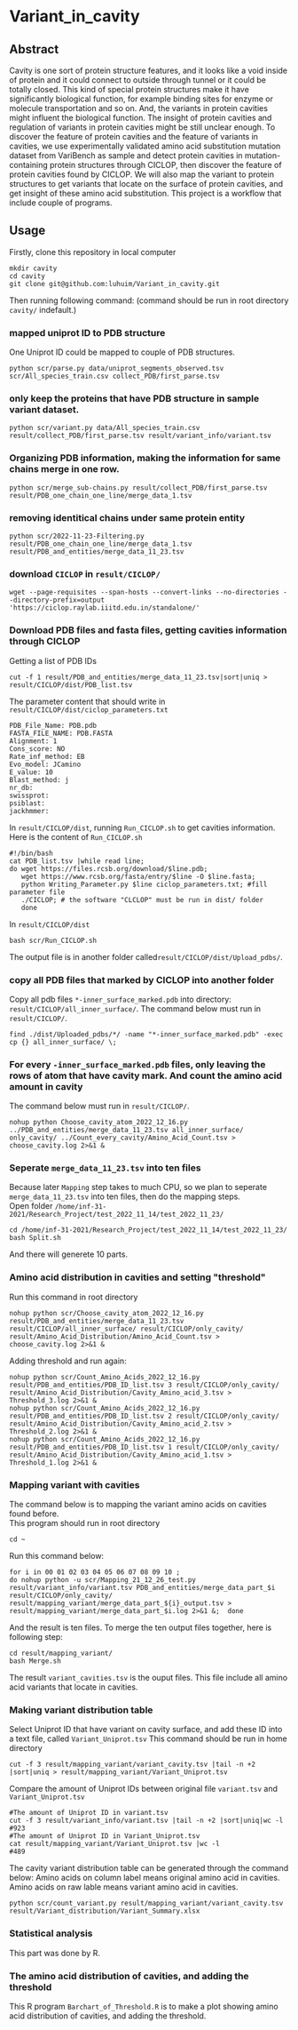 # Variant_in_cavity
## Abstract
Cavity is one sort of protein structure features, and it looks like a void inside of protein and it could connect to outside through tunnel or it could be totally closed. This kind of special protein structures make it have significantly biological function, for example binding sites for enzyme or molecule transportation and so on. And, the variants in protein cavities might influent the biological function. The insight of protein cavities and regulation of variants in protein cavities might be still unclear enough. To discover the feature of protein cavities and the feature of variants in cavities, we use experimentally validated amino acid substitution mutation dataset from VariBench as sample and detect protein cavities in mutation-containing protein structures through CICLOP, then discover the feature of protein cavities found by CICLOP. We will also map the variant to protein structures to get variants that locate on the surface of protein cavities, and get insight of these amino acid substitution. This project is a workflow that include couple of programs.    
## Usage
Firstly, clone this repository in local computer
```
mkdir cavity
cd cavity
git clone git@github.com:luhuim/Variant_in_cavity.git
```
Then running following command: (command should be run in root directory `cavity/` indefault.)
### mapped uniprot ID to PDB structure
One Uniprot ID could be mapped to couple of PDB structures.
```
python scr/parse.py data/uniprot_segments_observed.tsv scr/All_species_train.csv collect_PDB/first_parse.tsv
```
### only keep the proteins that have PDB structure in sample variant dataset.
```
python scr/variant.py data/All_species_train.csv result/collect_PDB/first_parse.tsv result/variant_info/variant.tsv
```
### Organizing PDB information, making the information for same chains merge in one row.
```
python scr/merge_sub-chains.py result/collect_PDB/first_parse.tsv result/PDB_one_chain_one_line/merge_data_1.tsv 
```
### removing identitical chains under same protein entity
```
python scr/2022-11-23-Filtering.py result/PDB_one_chain_one_line/merge_data_1.tsv result/PDB_and_entities/merge_data_11_23.tsv
```
### download `CICLOP` in `result/CICLOP/`
```
wget --page-requisites --span-hosts --convert-links --no-directories --directory-prefix=output 'https://ciclop.raylab.iiitd.edu.in/standalone/'
```
### Download PDB files and fasta files, getting cavities information through CICLOP
Getting a list of PDB IDs
```
cut -f 1 result/PDB_and_entities/merge_data_11_23.tsv|sort|uniq > result/CICLOP/dist/PDB_list.tsv 
```

The parameter content that should write in `result/CICLOP/dist/ciclop_parameters.txt`
```
PDB_File_Name: PDB.pdb                                                                                                                                        
FASTA_FILE_NAME: PDB.FASTA                                                                                                                                    
Alignment: 1                                                                                                                                                  
Cons_score: NO                                                                                                                                                
Rate_inf_method: EB                                                                                                                                           
Evo_model: JCamino                                                                                                                                            
E_value: 10                                                                                                                                                   
Blast_method: j                                                                                                                                               
nr_db: 
swissprot:                                                             
psiblast:                                                           
jackhmmer: 
```
In `result/CICLOP/dist`, running `Run_CICLOP.sh` to get cavities information.
Here is the content of `Run_CICLOP.sh`
```
#!/bin/bash                 
cat PDB_list.tsv |while read line; 
do wget https://files.rcsb.org/download/$line.pdb;                                          
   wget https://www.rcsb.org/fasta/entry/$line -O $line.fasta;                                                                              
   python Writing_Parameter.py $line ciclop_parameters.txt; #fill parameter file
   ./CICLOP; # the software "CLCLOP" must be run in dist/ folder
   done                                                                                                               
```
In `result/CICLOP/dist`
```
bash scr/Run_CICLOP.sh
```
The output file is in another folder called`result/CICLOP/dist/Upload_pdbs/`.
### copy all PDB files that marked by CICLOP into another folder
Copy all pdb files `*-inner_surface_marked.pdb` into directory: `result/CICLOP/all_inner_surface/`.
The command below must run in `result/CICLOP/`.
```
find ./dist/Uploaded_pdbs/*/ -name "*-inner_surface_marked.pdb" -exec cp {} all_inner_surface/ \;
```
### For every `-inner_surface_marked.pdb` files, only leaving the rows of atom that have cavity mark. And count the amino acid amount in cavity
The command below must run in `result/CICLOP/`.
```
nohup python Choose_cavity_atom_2022_12_16.py ../PDB_and_entities/merge_data_11_23.tsv all_inner_surface/ only_cavity/ ../Count_every_cavity/Amino_Acid_Count.tsv > choose_cavity.log 2>&1 &             
```

### Seperate `merge_data_11_23.tsv` into ten files
Because later `Mapping` step takes to much CPU, so we plan to seperate `merge_data_11_23.tsv` into ten files, then do the mapping steps.   
Open folder `/home/inf-31-2021/Research_Project/test_2022_11_14/test_2022_11_23/`
```
cd /home/inf-31-2021/Research_Project/test_2022_11_14/test_2022_11_23/
bash Split.sh 
```
And there will generete 10 parts.

### Amino acid distribution in cavities and setting "threshold"
Run this command in root directory 
```
nohup python scr/Choose_cavity_atom_2022_12_16.py result/PDB_and_entities/merge_data_11_23.tsv result/CICLOP/all_inner_surface/ result/CICLOP/only_cavity/ result/Amino_Acid_Distribution/Amino_Acid_Count.tsv > choose_cavity.log 2>&1 &                  
```
Adding threshold and run again:
```
nohup python scr/Count_Amino_Acids_2022_12_16.py result/PDB_and_entities/PDB_ID_list.tsv 3 result/CICLOP/only_cavity/ result/Amino_Acid_Distribution/Cavity_Amino_acid_3.tsv > Threshold_3.log 2>&1 &
nohup python scr/Count_Amino_Acids_2022_12_16.py result/PDB_and_entities/PDB_ID_list.tsv 2 result/CICLOP/only_cavity/ result/Amino_Acid_Distribution/Cavity_Amino_acid_2.tsv > Threshold_2.log 2>&1 &
nohup python scr/Count_Amino_Acids_2022_12_16.py result/PDB_and_entities/PDB_ID_list.tsv 1 result/CICLOP/only_cavity/ result/Amino_Acid_Distribution/Cavity_Amino_acid_1.tsv > Threshold_1.log 2>&1 &
```
### Mapping variant with cavities
The command below is to mapping the variant amino acids on cavities found before.  
This program should run in root directory
```
cd ~
```
Run this command below:
```
for i in 00 01 02 03 04 05 06 07 08 09 10 ; 
do nohup python -u scr/Mapping_21_12_26_test.py result/variant_info/variant.tsv PDB_and_entities/merge_data_part_$i result/CICLOP/only_cavity/ result/mapping_variant/merge_data_part_${i}_output.tsv > result/mapping_variant/merge_data_part_$i.log 2>&1 &;  done  
```
And the result is ten files. To merge the ten output files together, here is following step:
```
cd result/mapping_variant/
bash Merge.sh
```
The result `variant_cavities.tsv` is the ouput files. This file include all amino acid variants that locate in cavities.

### Making variant distribution table
Select Uniprot ID that have variant on cavity surface, and add these ID into a text file, called `Variant_Uniprot.tsv` 
This command should be run in home directory
```
cut -f 3 result/mapping_variant/variant_cavity.tsv |tail -n +2 |sort|uniq > result/mapping_variant/Variant_Uniprot.tsv
```
Compare the amount of Uniprot IDs between original file `variant.tsv` and `Variant_Uniprot.tsv`
```
#The amount of Uniprot ID in variant.tsv
cut -f 3 result/variant_info/variant.tsv |tail -n +2 |sort|uniq|wc -l 
#923
#The amount of Uniprot ID in Variant_Uniprot.tsv
cat result/mapping_variant/Variant_Uniprot.tsv |wc -l
#489
```
The cavity variant distribution table can be generated through the command below:
Amino acids on column label means original amino acid in cavities.
Amino acids on raw lable means variant amino acid in cavities.
```
python scr/count_variant.py result/mapping_variant/variant_cavity.tsv result/Variant_distribution/Variant_Summary.xlsx
```
### Statistical analysis
This part was done by R.

### The amino acid distribution of cavities, and adding the threshold
This R program `Barchart_of_Threshold.R` is to make a plot showing amino acid distribution of cavities, and adding the threshold.
###











